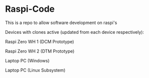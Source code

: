 # Raspi-Code
This is a repo to allow software development on raspi's

Devices with clones active (updated from each device respectively):

Raspi Zero WH 1 (DCM Prototype)

Raspi Zero WH 2 (DTM Prototype)

Laptop PC (Windows)

Laptop PC (Linux Subsystem)
